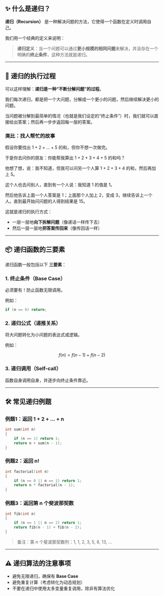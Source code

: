 
## ✨ 什么是递归？

**递归（Recursion）** 是一种解决问题的方法，它使得一个函数在定义时调用自己。

我们用一个经典的定义来说明：

> **递归定义**：当一个问题可以通过**更小规模的相同问题**来解决，并且存在一个明确的**终止条件**，这种方法就是递归。

---

## 🔁 递归的执行过程

可以这样理解：**递归是一种“不断分解问题”的过程**。

我们每次递归，都是把一个大问题，分解成一个更小的问题，然后继续解决更小的问题。

当问题被分解到最简单的情况（也就是我们设定的“终止条件”）时，我们就可以直接给出答案；然后再一步步返回每一层的答案。

### 类比：找人帮忙的故事

假设你要找出 $1 + 2 + \dots + 5$ 的和，但你不想一次做完。

于是你去问你的朋友：你能帮我算出 $1 + 2 + 3 + 4 + 5$ 的和吗？

他想了想，说：我不知道，但我可以问另一个人算 $1 + 2 + 3 + 4$ 的和，然后再加上 $5$。

这个人也去问别人，直到有一个人说：我知道 $1$ 的值是 $1$。

然后他告诉上面一个人答案是 $1$；上面那个人加上 $2$，变成 $3$，继续告诉上一个人。直到最开始问问题的人得到结果是 $15$。

这就是递归的执行方式：

* 一层一层地**向下拆解问题**（像递话一样传下去）
* 然后一层一层地**把答案传回来**（像传回话一样）



---

## 📦 递归函数的三要素

递归函数一般包括以下 **三要素**：

### 1. **终止条件（Base Case）**

必须要有！防止函数无限调用。

例如：

```cpp
if (n == 0) return;
```

### 2. **递归公式（递推关系）**

将大问题转化为小问题的表达式或逻辑。

例如：

$$
f(n) = f(n - 1) + f(n - 2)
$$

### 3. **递归调用（Self-call）**

函数自身调用自身，并逐步向终止条件靠近。

---

## 🛠️ 常见递归例题

### 例题1：返回 1 + 2 + … + n

```cpp
int sum(int n) 
{
    if (n == 1) return 1;
    return n + sum(n - 1);
}
```

### 例题2：返回 n!

```cpp
int factorial(int n) 
{
    if (n == 0 || n == 1) return 1;
    return n * factorial(n - 1);
}
```

### 例题3：返回第 n 个斐波那契数

```cpp
int fib(int n) 
{
    if (n == 1 || n == 2) return 1;
    return fib(n - 1) + fib(n - 2);
}
```

> 备注：第 n 个斐波那契数列：1, 1, 2, 3, 5, 8, 13, ...

---

## ⚠️ 递归算法的注意事项

* 避免无限递归，确保有 **Base Case**
* 避免重复计算（考虑转化为动态规划）
* 不要在递归中使用太多变量重复调用，除非有算法优化



